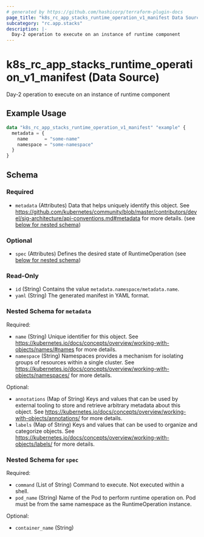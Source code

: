 ```yaml
---
# generated by https://github.com/hashicorp/terraform-plugin-docs
page_title: "k8s_rc_app_stacks_runtime_operation_v1_manifest Data Source - terraform-provider-k8s"
subcategory: "rc.app.stacks"
description: |-
  Day-2 operation to execute on an instance of runtime component
---
```


# k8s_rc_app_stacks_runtime_operation_v1_manifest (Data Source)

Day-2 operation to execute on an instance of runtime component

## Example Usage

```terraform
data "k8s_rc_app_stacks_runtime_operation_v1_manifest" "example" {
  metadata = {
    name      = "some-name"
    namespace = "some-namespace"
  }
}
```

<!-- schema generated by tfplugindocs -->
## Schema

### Required

- `metadata` (Attributes) Data that helps uniquely identify this object. See https://github.com/kubernetes/community/blob/master/contributors/devel/sig-architecture/api-conventions.md#metadata for more details. (see [below for nested schema](#nestedatt--metadata))

### Optional

- `spec` (Attributes) Defines the desired state of RuntimeOperation (see [below for nested schema](#nestedatt--spec))

### Read-Only

- `id` (String) Contains the value `metadata.namespace/metadata.name`.
- `yaml` (String) The generated manifest in YAML format.

<a id="nestedatt--metadata"></a>
### Nested Schema for `metadata`

Required:

- `name` (String) Unique identifier for this object. See https://kubernetes.io/docs/concepts/overview/working-with-objects/names/#names for more details.
- `namespace` (String) Namespaces provides a mechanism for isolating groups of resources within a single cluster. See https://kubernetes.io/docs/concepts/overview/working-with-objects/namespaces/ for more details.

Optional:

- `annotations` (Map of String) Keys and values that can be used by external tooling to store and retrieve arbitrary metadata about this object. See https://kubernetes.io/docs/concepts/overview/working-with-objects/annotations/ for more details.
- `labels` (Map of String) Keys and values that can be used to organize and categorize objects. See https://kubernetes.io/docs/concepts/overview/working-with-objects/labels/ for more details.


<a id="nestedatt--spec"></a>
### Nested Schema for `spec`

Required:

- `command` (List of String) Command to execute. Not executed within a shell.
- `pod_name` (String) Name of the Pod to perform runtime operation on. Pod must be from the same namespace as the RuntimeOperation instance.

Optional:

- `container_name` (String)
